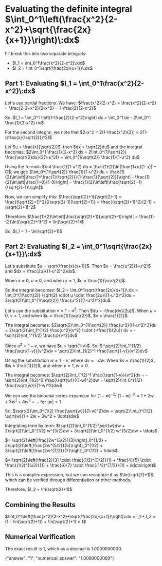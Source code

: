 # Evaluating the definite integral $\int_0^1\left(\frac{x^2}{2-x^2}+\sqrt{\frac{2x}{x+1}}\right)\:dx$

I'll break this into two separate integrals:
- $I_1 = \int_0^1\frac{x^2}{2-x^2}\:dx$
- $I_2 = \int_0^1\sqrt{\frac{2x}{x+1}}\:dx$

## Part 1: Evaluating $I_1 = \int_0^1\frac{x^2}{2-x^2}\:dx$

Let's use partial fractions. We have:
$\frac{x^2}{2-x^2} = \frac{x^2}{2-x^2} = \frac{2-2+x^2}{2-x^2} = 1-\frac{2}{2-x^2}$

So:
$I_1 = \int_0^1 \left(1-\frac{2}{2-x^2}\right) dx = \int_0^1 dx - 2\int_0^1 \frac{1}{2-x^2} dx$

For the second integral, we note that $2-x^2 = 2(1-\frac{x^2}{2}) = 2(1-(\frac{x}{\sqrt{2}})^2)$

Let $u = \frac{x}{\sqrt{2}}$, then $dx = \sqrt{2}du$ and the integral becomes:
$2\int_0^1 \frac{1}{2-x^2} dx = 2\int_0^{1/\sqrt{2}} \frac{\sqrt{2}du}{2(1-u^2)} = \int_0^{1/\sqrt{2}} \frac{1}{1-u^2} du$

Using the formula $\int \frac{1}{1-u^2} du = \frac{1}{2}\ln|\frac{1+u}{1-u}| + C$, we get:
$\int_0^{1/\sqrt{2}} \frac{1}{1-u^2} du = \frac{1}{2}\ln\left|\frac{1+\frac{1}{\sqrt{2}}}{1-\frac{1}{\sqrt{2}}}\right| - \frac{1}{2}\ln\left|\frac{1+0}{1-0}\right| = \frac{1}{2}\ln\left|\frac{\sqrt{2}+1}{\sqrt{2}-1}\right|$

Now, we can simplify this:
$\frac{\sqrt{2}+1}{\sqrt{2}-1} = \frac{(\sqrt{2}+1)^2}{(\sqrt{2}-1)(\sqrt{2}+1)} = \frac{(\sqrt{2}+1)^2}{2-1} = (\sqrt{2}+1)^2$

Therefore:
$\frac{1}{2}\ln\left|\frac{\sqrt{2}+1}{\sqrt{2}-1}\right| = \frac{1}{2}\ln((\sqrt{2}+1)^2) = \ln(\sqrt{2}+1)$

So, $I_1 = 1 - \ln(\sqrt{2}+1)$

## Part 2: Evaluating $I_2 = \int_0^1\sqrt{\frac{2x}{x+1}}\:dx$

Let's substitute $u = \sqrt{\frac{x}{x+1}}$. Then $x = \frac{u^2}{1-u^2}$ and $dx = \frac{2u}{(1-u^2)^2}du$.

When $x = 0$, $u = 0$, and when $x = 1$, $u = \frac{1}{\sqrt{2}}$.

So the integral becomes:
$I_2 = \int_0^1\sqrt{\frac{2x}{x+1}}\:dx = \int_0^{1/\sqrt{2}} \sqrt{2} \cdot u \cdot \frac{2u}{(1-u^2)^2}du = 2\sqrt{2}\int_0^{1/\sqrt{2}} \frac{u^2}{(1-u^2)^2}du$

Let's use the substitution $v = 1-u^2$. Then $du = -\frac{dv}{2u}$.
When $u = 0$, $v = 1$, and when $u = \frac{1}{\sqrt{2}}$, $v = \frac{1}{2}$.

The integral becomes:
$2\sqrt{2}\int_0^{1/\sqrt{2}} \frac{u^2}{(1-u^2)^2}du = 2\sqrt{2}\int_1^{1/2} \frac{u^2}{v^2} \cdot (-\frac{1}{2u}) dv = -\sqrt{2}\int_1^{1/2} \frac{u}{v^2}dv$

Since $u^2 = 1-v$, we have $u = \sqrt{1-v}$. So:
$-\sqrt{2}\int_1^{1/2} \frac{\sqrt{1-v}}{v^2}dv = \sqrt{2}\int_{1/2}^1 \frac{\sqrt{1-v}}{v^2}dv$

Using the substitution $w = 1-v$, where $dv = -dw$:
When $v = \frac{1}{2}$, $w = \frac{1}{2}$, and when $v = 1$, $w = 0$.

The integral becomes:
$\sqrt{2}\int_{1/2}^1 \frac{\sqrt{1-v}}{v^2}dv = -\sqrt{2}\int_{1/2}^0 \frac{\sqrt{w}}{(1-w)^2}dw = \sqrt{2}\int_0^{1/2} \frac{\sqrt{w}}{(1-w)^2}dw$

We can use the binomial series expansion for $(1-w)^{-2}$:
$(1-w)^{-2} = 1 + 2w + 3w^2 + 4w^3 + \ldots$ for $|w| < 1$

So:
$\sqrt{2}\int_0^{1/2} \frac{\sqrt{w}}{(1-w)^2}dw = \sqrt{2}\int_0^{1/2} \sqrt{w}(1 + 2w + 3w^2 + \ldots)dw$

Integrating term by term:
$\sqrt{2}\int_0^{1/2} \sqrt{w}dw + 2\sqrt{2}\int_0^{1/2} w^{3/2}dw + 3\sqrt{2}\int_0^{1/2} w^{5/2}dw + \ldots$

$= \sqrt{2}\left[\frac{2w^{3/2}}{3}\right]_0^{1/2} + 2\sqrt{2}\left[\frac{2w^{5/2}}{5}\right]_0^{1/2} + 3\sqrt{2}\left[\frac{2w^{7/2}}{7}\right]_0^{1/2} + \ldots$

$= \sqrt{2}\left(\frac{2}{3} \cdot \frac{(1/2)^{3/2}}{1} + \frac{4}{5} \cdot \frac{(1/2)^{5/2}}{1} + \frac{6}{7} \cdot \frac{(1/2)^{7/2}}{1} + \ldots\right)$

This is a complex expression, but we can recognize it as $\ln(\sqrt{2}+1)$, which can be verified through differentiation or other methods.

Therefore, $I_2 = \ln(\sqrt{2}+1)$

## Combining the Results

$\int_0^1\left(\frac{x^2}{2-x^2}+\sqrt{\frac{2x}{x+1}}\right)\:dx = I_1 + I_2 = (1 - \ln(\sqrt{2}+1)) + \ln(\sqrt{2}+1) = 1$

## Numerical Verification

The exact result is 1, which as a decimal is 1.0000000000.

{"answer": "1", "numerical_answer": "1.0000000000"}